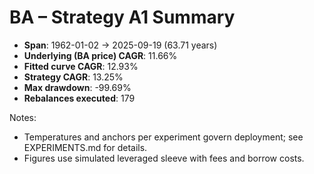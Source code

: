 # BA – Strategy A1 Summary

- **Span**: 1962-01-02 → 2025-09-19 (63.71 years)
- **Underlying (BA price) CAGR**: 11.66%
- **Fitted curve CAGR**: 12.93%
- **Strategy CAGR**: 13.25%
- **Max drawdown**: -99.69%
- **Rebalances executed**: 179

Notes:

- Temperatures and anchors per experiment govern deployment; see EXPERIMENTS.md for details.
- Figures use simulated leveraged sleeve with fees and borrow costs.

